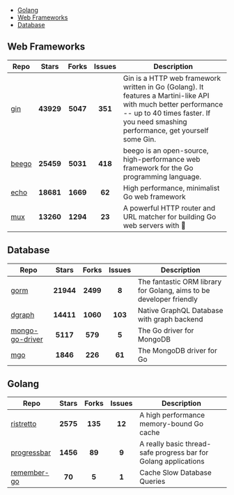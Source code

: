 
- [Golang](#golang)
- [Web Frameworks](#web-frameworks)
- [Database](#database)

## Web Frameworks

| Repo | Stars  | Forks  | Issues | Description |
| ---- | :----: | :----: | :----: | ----------- |
| [gin](https://github.com/gin-gonic/gin) | **43929** | **5047** | **351** | Gin is a HTTP web framework written in Go (Golang). It features a Martini-like API with much better performance -- up to 40 times faster. If you need smashing performance, get yourself some Gin. |
| [beego](https://github.com/astaxie/beego) | **25459** | **5031** | **418** | beego is an open-source, high-performance web framework for the Go programming language. |
| [echo](https://github.com/labstack/echo) | **18681** | **1669** | **62** | High performance, minimalist Go web framework |
| [mux](https://github.com/gorilla/mux) | **13260** | **1294** | **23** | A powerful HTTP router and URL matcher for building Go web servers with 🦍 |

## Database

| Repo | Stars  | Forks  | Issues | Description |
| ---- | :----: | :----: | :----: | ----------- |
| [gorm](https://github.com/go-gorm/gorm) | **21944** | **2499** | **8** | The fantastic ORM library for Golang, aims to be developer friendly |
| [dgraph](https://github.com/dgraph-io/dgraph) | **14411** | **1060** | **103** | Native GraphQL Database with graph backend |
| [mongo-go-driver](https://github.com/mongodb/mongo-go-driver) | **5117** | **579** | **5** | The Go driver for MongoDB |
| [mgo](https://github.com/globalsign/mgo) | **1846** | **226** | **61** | The MongoDB driver for Go |

## Golang

| Repo | Stars  | Forks  | Issues | Description |
| ---- | :----: | :----: | :----: | ----------- |
| [ristretto](https://github.com/dgraph-io/ristretto) | **2575** | **135** | **12** | A high performance memory-bound Go cache |
| [progressbar](https://github.com/schollz/progressbar) | **1456** | **89** | **9** | A really basic thread-safe progress bar for Golang applications |
| [remember-go](https://github.com/rocketlaunchr/remember-go) | **70** | **5** | **1** | Cache Slow Database Queries |
